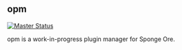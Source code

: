 opm
---

[![Master Status]](https://travis-ci.org/pxlpowered/opm)

opm is a work-in-progress plugin manager for Sponge Ore.

[Master Status]: https://img.shields.io/travis/pxlpowered/opm/master.svg?style=flat-square
